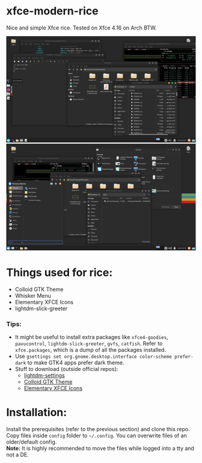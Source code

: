 # xfce-modern-rice
Nice and simple Xfce rice.
Tested on Xfce 4.16 on Arch BTW.

![Example Screenshot](https://github.com/HAMM3REXTREME/xfce-modern-rice/raw/master/screenshot-1.png)
![Another Screenshot](https://github.com/HAMM3REXTREME/xfce-modern-rice/raw/master/screenshot-2.png)

# Things used for rice:
- Colloid GTK Theme
- Whisker Menu
- Elementary XFCE Icons
- lightdm-slick-greeter

### Tips:
- It might be useful to install extra packages like `xfce4-goodies`, `pavucontrol`, `lightdm-slick-greeter`, `gvfs`, `catfish`. Refer to `xfce.packages`, which is a dump of all the packages installed.
- Use `gsettings set org.gnome.desktop.interface color-scheme prefer-dark` to make GTK4 apps prefer dark theme.
- Stuff to download (outside official repos):
    - [lightdm-settings](https://aur.archlinux.org/packages/lightdm-settings)
    - [Colloid GTK Theme](https://github.com/vinceliuice/Colloid-gtk-theme)
    - [Elementary XFCE Icons](https://github.com/shimmerproject/elementary-xfce)

# Installation:
Install the prerequisites (refer to the previous section) and clone this repo.  
Copy files inside `config` folder to `~/.config`.
You can overwrite files of an older/default config.  
**Note:** It is highly recommended to move the files while logged into a tty and not a DE.  
